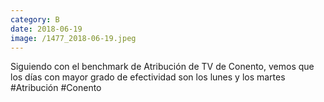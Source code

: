 ```yaml
--- 
category: B 
date: 2018-06-19 
image: /1477_2018-06-19.jpeg 
--- 
```


Siguiendo con el benchmark de Atribución de TV de Conento, vemos que los días con mayor grado de efectividad son los lunes y los martes #Atribución #Conento